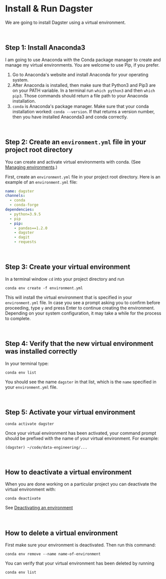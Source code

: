 # Install & Run Dagster

We are going to install Dagster using a virtual environment.

<br>

## Step 1: Install Anaconda3

I am going to use Anaconda with the Conda package manager to create and manage my virtual environments. You are welcome to use Pip, if you prefer.

1. Go to Anaconda's website and install Anaconda for your operating system.
2. After Anaconda is installed, then make sure that Python3 and Pip3 are on your PATH variable. In a terminal run `which python3` and then `which pip3`. Those commands should return a file path to your Anaconda installation.
3. `conda` is Anaconda's package manager. Make sure that your conda installation worked: `conda --version`. If that returns a version number, then you have installed Anaconda3 and conda correctly.

<br>

## Step 2: Create an `environment.yml` file in your project root directory

You can create and activate virtual environments with conda. (See [Managing environments](https://docs.conda.io/projects/conda/en/latest/user-guide/tasks/manage-environments.html).)

First, create an `environment.yml` file in your project root directory. Here is an example of an `environment.yml` file:

```yml
name: dagster
channels:
  - conda
  - conda-forge
dependencies:
  - python=3.9.5
  - pip
  - pip:
    - pandas==1.2.0
    - dagster
    - dagit
    - requests
```

<br>

## Step 3: Create your virtual environment

In a terminal window `cd` into your project directory and run

```
conda env create -f environment.yml
```

This will install the virtual environment that is specified in your `environment.yml` file. In case you see a prompt asking you to confirm before proceeding, type `y` and press Enter to continue creating the environment. Depending on your system configuration, it may take a while for the process to complete.

<br>

## Step 4: Verify that the new virtual environment was installed correctly

In your terminal type:

```
conda env list
```

You should see the name `dagster` in that list, which is the `name` specified in your `environment.yml` file.

<br>

## Step 5: Activate your virtual environment

```
conda activate dagster
```

Once your virtual environment has been activated, your command prompt should be prefixed with the name of your virtual environment. For example:

```
(dagster) ~/code/data-engineering/...
```

<br>

## How to deactivate a virtual environment

When you are done working on a particular project you can deactivate the virtual environment with:

```
conda deactivate
```

See [Deactivating an environment](https://docs.conda.io/projects/conda/en/latest/user-guide/tasks/manage-environments.html#deactivating-an-environment)

<br>

## How to delete a virtual environment

First make sure your environment is deactivated. Then run this command:

```
conda env remove --name name-of-environment
```

You can verify that your virtual environment has been deleted by running

```
conda env list
```

